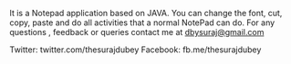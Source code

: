It is a Notepad application based on JAVA.
You can change the font, cut, copy, paste and do all activities that a normal NotePad can do.
For any questions , feedback or queries contact me at dbysuraj@gmail.com

Twitter: twitter.com/thesurajdubey
Facebook: fb.me/thesurajdubey
